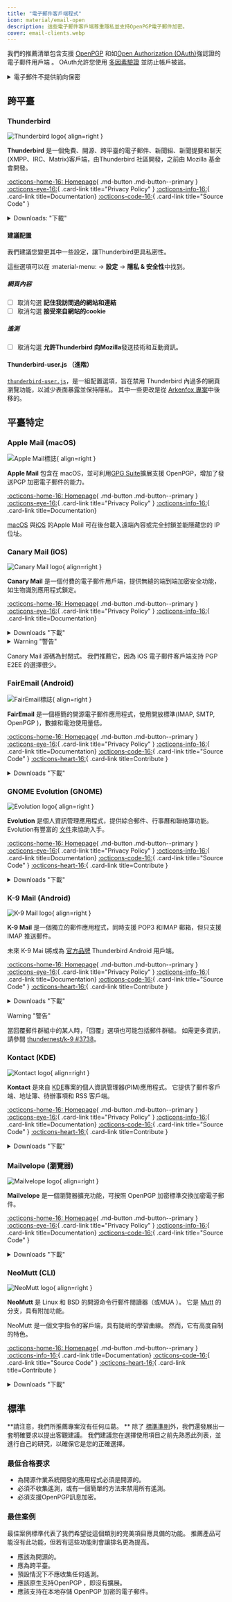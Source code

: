 ```yaml
---
title: "電子郵件客戶端程式"
icon: material/email-open
description: 這些電子郵件客戶端尊重隱私並支持OpenPGP電子郵件加密。
cover: email-clients.webp
---
```


我們的推薦清單包含支援 [OpenPGP](encryption.md#openpgp) 和如[Open Authorization (OAuth)](https://en.wikipedia.org/wiki/OAuth)強認證的電子郵件用戶端 。 OAuth允許您使用 [多因素驗證](basics/multi-factor-authentication.md) 並防止帳戶被盜。

<details class="warning" markdown>
<summary>電子郵件不提供前向保密</summary>

當使用像 OpenPGP 這類 E2EE 技術時，電子郵件仍然會有一些未加密的[元數據](email.md#email-metadata-overview)。

OpenPGP 也不支援[前向保密](https://en.wikipedia.org/wiki/Forward_secrecy)，這意味著如果你或收件人的私鑰被盜，所有以前用它加密的訊息都會被曝光：[[如何保護我的私鑰？](basics/email-security.md)考慮使用提供前向保密的媒介：

[即時通訊軟體](real-time-communication.md ""){.md-button}

</details>

## 跨平臺

### Thunderbird

<div class="admonition recommendation" markdown>

![Thunderbird logo](assets/img/email-clients/thunderbird.svg){ align=right }

**Thunderbird** 是一個免費、開源、跨平臺的電子郵件、新聞組、新聞提要和聊天(XMPP、IRC、Matrix)客戶端，由Thunderbird 社區開發，之前由 Mozilla 基金會開發。

[:octicons-home-16: Homepage](https://thunderbird.net){ .md-button .md-button--primary }
[:octicons-eye-16:](https://mozilla.org/privacy/thunderbird){ .card-link title="Privacy Policy" }
[:octicons-info-16:](https://support.mozilla.org/products/thunderbird){ .card-link title=Documentation}
[:octicons-code-16:](https://hg.mozilla.org/comm-central){ .card-link title="Source Code" }

<details class="downloads" markdown>
<summary>Downloads: "下載"</summary>

- [:simple-windows11: Windows](https://thunderbird.net)
- [:simple-apple: macOS](https://thunderbird.net)
- [:simple-linux: Linux](https://thunderbird.net)
- [:simple-flathub: Flathub](https://flathub.org/apps/details/org.mozilla.Thunderbird)

</details>

</div>

#### 建議配置

我們建議您變更其中一些設定，讓Thunderbird更具私密性。

這些選項可以在 :material-menu: → **設定** → **隱私 & 安全性**中找到。

##### 網頁內容

- [ ] 取消勾選  **記住我訪問過的網站和連結**
- [ ] 取消勾選  **接受來自網站的cookie**

##### 遙測

- [ ] 取消勾選  **允許Thunderbird  向Mozilla**發送技術和互動資訊。

#### Thunderbird-user.js （進階）

[`thunderbird-user.js`](https://github.com/HorlogeSkynet/thunderbird-user.js)，是一組配置選項，旨在禁用 Thunderbird 內過多的網頁瀏覽功能，以減少表面暴露並保持隱私。 其中一些更改是從 [Arkenfox 專案](https://github.com/arkenfox/user.js)中後移的。

## 平臺特定

### Apple Mail (macOS)

<div class="admonition recommendation" markdown>

![Apple Mail標誌](assets/img/email-clients/applemail.png){ align=right }

**Apple Mail** 包含在 macOS，並可利用[GPG Suite](encryption.md#gpg-suite)擴展支援 OpenPGP，增加了發送PGP 加密電子郵件的能力。

[:octicons-home-16: Homepage](https://support.apple.com/guide/mail/welcome/mac){ .md-button .md-button--primary }
[:octicons-eye-16:](https://apple.com/legal/privacy/en-ww){ .card-link title="Privacy Policy" }
[:octicons-info-16:](https://support.apple.com/mail){ .card-link title=Documentation}

</details>

</div>

[macOS](https://support.apple.com/guide/mail/mlhl03be2866/mac) 與[iOS](https://support.apple.com/guide/iphone/iphf084865c7/ios) 的Apple Mail 可在後台載入遠端內容或完全封鎖並能隱藏您的 IP 位址。

### Canary Mail (iOS)

<div class="admonition recommendation" markdown>

![Canary Mail logo](assets/img/email-clients/canarymail.svg){ align=right }

**Canary Mail** 是一個付費的電子郵件用戶端，提供無縫的端到端加密安全功能，如生物識別應用程式鎖定。

[:octicons-home-16: Homepage](https://canarymail.io){ .md-button .md-button--primary }
[:octicons-eye-16:](https://canarymail.io/privacy.html){ .card-link title="Privacy Policy" }
[:octicons-info-16:](https://canarymail.zendesk.com){ .card-link title=Documentation}

<details class="downloads" markdown>
<summary>Downloads "下載"</summary>

- [:simple-googleplay: Google Play](https://play.google.com/store/apps/details?id=io.canarymail.android)
- [:simple-appstore: App Store](https://apps.apple.com/app/id1236045954)
- [:simple-windows11: Windows](https://canarymail.io/downloads.html)

</details>

</div>

<details class="warning" markdown>
<summary>Warning "警告"</summary>

Canary Mail 最近才發布了 Windows 和 Android 用戶端，我們不認為它們已如 iOS和 Mac 用戶端一樣穩定。

</details>

Canary Mail 源碼為封閉式。 我們推薦它，因為 iOS 電子郵件客戶端支持 PGP E2EE 的選擇很少。

### FairEmail (Android)

<div class="admonition recommendation" markdown>

![FairEmail標誌](assets/img/email-clients/fairemail.svg){ align=right }

**FairEmail** 是一個極簡的開源電子郵件應用程式，使用開放標準(IMAP, SMTP, OpenPGP )，數據和電池使用量低。

[:octicons-home-16: Homepage](https://email.faircode.eu){ .md-button .md-button--primary }
[:octicons-eye-16:](https://github.com/M66B/FairEmail/blob/master/PRIVACY.md){ .card-link title="Privacy Policy" }
[:octicons-info-16:](https://github.com/M66B/FairEmail/blob/master/FAQ.md){ .card-link title=Documentation}
[:octicons-code-16:](https://github.com/M66B/FairEmail){ .card-link title="Source Code" }
[:octicons-heart-16:](https://email.faircode.eu/donate){ .card-link title=Contribute }

<details class="downloads" markdown>
<summary>Downloads "下載"</summary>

- [:simple-googleplay: Google Play](https://play.google.com/store/apps/details?id=eu.faircode.email)
- [:simple-github: GitHub](https://github.com/M66B/FairEmail/releases)

</details>

</div>

### GNOME Evolution (GNOME)

<div class="admonition recommendation" markdown>

![Evolution logo](assets/img/email-clients/evolution.svg){ align=right }

**Evolution** 是個人資訊管理應用程式，提供綜合郵件、行事曆和聯絡簿功能。 Evolution有豐富的 [文件](https://help.gnome.org/users/evolution/stable/)來協助入手。

[:octicons-home-16: Homepage](https://wiki.gnome.org/Apps/Evolution){ .md-button .md-button--primary }
[:octicons-eye-16:](https://wiki.gnome.org/Apps/Evolution/PrivacyPolicy){ .card-link title="Privacy Policy" }
[:octicons-info-16:](https://help.gnome.org/users/evolution/stable){ .card-link title=Documentation}
[:octicons-code-16:](https://gitlab.gnome.org/GNOME/evolution){ .card-link title="Source Code" }
[:octicons-heart-16:](https://gnome.org/donate){ .card-link title=Contribute }

<details class="downloads" markdown>
<summary>Downloads "下載"</summary>

- [:simple-flathub: Flathub](https://flathub.org/apps/details/org.gnome.Evolution)

</details>

</div>

### K-9 Mail (Android)

<div class="admonition recommendation" markdown>

![K-9 Mail logo](assets/img/email-clients/k9mail.svg){ align=right }

**K-9 Mail** 是一個獨立的郵件應用程式，同時支援 POP3 和IMAP 郵箱，但只支援 IMAP 推送郵件。

未來 K-9 Mai l將成為 [官方品牌](https://k9mail.app/2022/06/13/K-9-Mail-and-Thunderbird.html) Thunderbird Android 用戶端。

[:octicons-home-16: Homepage](https://k9mail.app){ .md-button .md-button--primary }
[:octicons-eye-16:](https://k9mail.app/privacy){ .card-link title="Privacy Policy" }
[:octicons-info-16:](https://docs.k9mail.app){ .card-link title=Documentation}
[:octicons-code-16:](https://github.com/thundernest/k-9){ .card-link title="Source Code" }
[:octicons-heart-16:](https://k9mail.app/contribute){ .card-link title=Contribute }

<details class="downloads" markdown>
<summary>Downloads "下載"</summary>

- [:simple-googleplay: Google Play](https://play.google.com/store/apps/details?id=com.fsck.k9)
- [:simple-github: GitHub](https://github.com/thundernest/k-9/releases)

</details>

</div>

<div class="admonition warning" markdown>
<p class="admonition-title">Warning "警告"</p>

當回覆郵件群組中的某人時，「回覆」選項也可能包括郵件群組。 如需更多資訊，請參閱 [thundernest/k-9 #3738](https://github.com/thundernest/k-9/issues/3738)。

</div>

### Kontact (KDE)

<div class="admonition recommendation" markdown>

![Kontact logo](assets/img/email-clients/kontact.svg){ align=right }

**Kontact** 是來自 [KDE](https://kde.org)專案的個人資訊管理器(PIM)應用程式。 它提供了郵件客戶端、地址簿、待辦事項和 RSS 客戶端。

[:octicons-home-16: Homepage](https://kontact.kde.org){ .md-button .md-button--primary }
[:octicons-eye-16:](https://kde.org/privacypolicy-apps){ .card-link title="Privacy Policy" }
[:octicons-info-16:](https://kontact.kde.org/users){ .card-link title=Documentation}
[:octicons-code-16:](https://invent.kde.org/pim/kmail){ .card-link title="Source Code" }
[:octicons-heart-16:](https://kde.org/community/donations){ .card-link title=Contribute }

<details class="downloads" markdown>
<summary>Downloads "下載"</summary>

- [:simple-linux: Linux](https://kontact.kde.org/download)
- [:simple-flathub: Flathub](https://flathub.org/apps/details/org.kde.kontact)

</details>

</div>

### Mailvelope (瀏覽器)

<div class="admonition recommendation" markdown>

![Mailvelope logo](assets/img/email-clients/mailvelope.svg){ align=right }

**Mailvelope** 是一個瀏覽器擴充功能，可按照 OpenPGP 加密標準交換加密電子郵件。

[:octicons-home-16: Homepage](https://mailvelope.com){ .md-button .md-button--primary }
[:octicons-eye-16:](https://mailvelope.com/privacy-policy){ .card-link title="Privacy Policy" }
[:octicons-info-16:](https://mailvelope.com/faq){ .card-link title=Documentation}
[:octicons-code-16:](https://github.com/mailvelope/mailvelope){ .card-link title="Source Code" }

<details class="downloads" markdown>
<summary>Downloads "下載"</summary>

- [:simple-firefoxbrowser: Firefox](https://addons.mozilla.org/firefox/addon/mailvelope)
- [:simple-googlechrome: Chrome](https://chrome.google.com/webstore/detail/mailvelope/kajibbejlbohfaggdiogboambcijhkke)
- [:simple-microsoftedge: Edge](https://microsoftedge.microsoft.com/addons/detail/mailvelope/dgcbddhdhjppfdfjpciagmmibadmoapc)

</details>

</div>

### NeoMutt (CLI)

<div class="admonition recommendation" markdown>

![NeoMutt logo](assets/img/email-clients/mutt.svg){ align=right }

**NeoMutt** 是 Linux 和 BSD 的開源命令行郵件閱讀器（或MUA ）。 它是 [Mutt](https://en.wikipedia.org/wiki/Mutt_ (email_client)) 的分支，具有附加功能。

NeoMutt 是一個文字指令的客戶端，具有陡峭的學習曲線。 然而，它有高度自制的特色。

[:octicons-home-16: Homepage](https://neomutt.org){ .md-button .md-button--primary }
[:octicons-info-16:](https://neomutt.org/guide){ .card-link title=Documentation}
[:octicons-code-16:](https://github.com/neomutt/neomutt){ .card-link title="Source Code" }
[:octicons-heart-16:](https://paypal.com/paypalme/russon){ .card-link title=Contribute }

<details class="downloads" markdown>
<summary>Downloads "下載"</summary>

- [:simple-apple: macOS](https://neomutt.org/distro)
- [:simple-linux: Linux](https://neomutt.org/distro)

</details>

</div>

## 標準

**請注意，我們所推薦專案沒有任何瓜葛。 ** 除了 [標準準則](about/criteria.md)外，我們還發展出一套明確要求以提出客觀建議。 我們建議您在選擇使用項目之前先熟悉此列表，並進行自己的研究，以確保它是您的正確選擇。

### 最低合格要求

- 為開源作業系統開發的應用程式必須是開源的。
- 必須不收集遙測，或有一個簡單的方法來禁用所有遙測。
- 必須支援OpenPGP訊息加密。

### 最佳案例

最佳案例標準代表了我們希望從這個類別的完美項目應具備的功能。 推薦產品可能沒有此功能，但若有這些功能則會讓排名更為提高。

- 應該為開源的。
- 應為跨平臺。
- 預設情況下不應收集任何遙測。
- 應該原生支持OpenPGP ，即沒有擴展。
- 應該支持在本地存儲 OpenPGP 加密的電子郵件。
